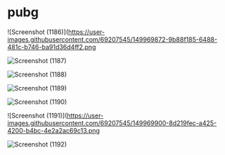 # pubg

![Screenshot (1186)](https://user-images.githubusercontent.com/69207545/149969872-9b88f185-6488-481c-b746-ba91d36d4ff2.png

![Screenshot (1187)](https://user-images.githubusercontent.com/69207545/149969882-340cb742-343e-45a1-9603-459d04bafbcf.png)

![Screenshot (1188)](https://user-images.githubusercontent.com/69207545/149969891-592fe606-b0b5-4359-b406-71b54c266a53.png)

![Screenshot (1189)](https://user-images.githubusercontent.com/69207545/149969893-e1444187-8b6b-4d77-9afd-ed8e902e2ea1.png)

![Screenshot (1190)](https://user-images.githubusercontent.com/69207545/149969895-59fca067-5589-41df-bf78-fd957730a0a9.png)

![Screenshot (1191)](https://user-images.githubusercontent.com/69207545/149969900-8d219fec-a425-4200-b4bc-4e2a2ac69c13.png

![Screenshot (1192)](https://user-images.githubusercontent.com/69207545/149969906-cd793976-df54-47e7-8c84-e7b3aa6ccef4.png)

